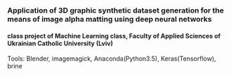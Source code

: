 ### Application of 3D graphic synthetic dataset generation for the means of image alpha matting using deep neural networks
#### class project of Machine Learning class, Faculty of Applied Sciences of Ukrainian Catholic University (Lviv) 
Tools: Blender, imagemagick, Anaconda(Python3.5), Keras(Tensorflow), brine
